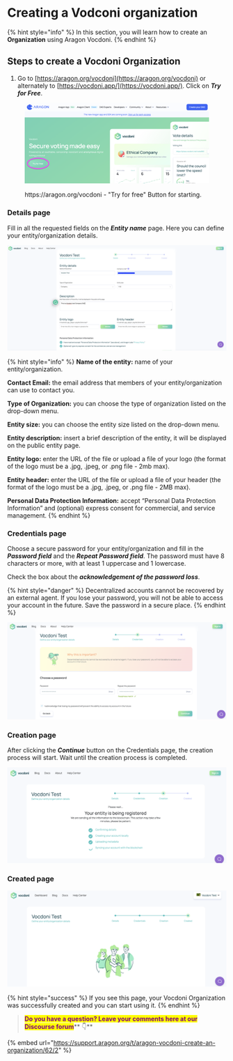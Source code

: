 # Creating a Vodconi organization

{% hint style="info" %}
In this section, you will learn how to create an **Organization** using Aragon Vocdoni.
{% endhint %}

## Steps to create a Vocdoni Organization

1. Go to [https://aragon.org/vocdoni](https://aragon.org/vocdoni) or alternately to [https://vocdoni.app/](https://vocdoni.app/). Click on _**Try for Free**_.

<figure><img src="../../.gitbook/assets/Try button.png" alt=""><figcaption><p>https://aragon.org/vocdoni - "Try for free" Button for starting.</p></figcaption></figure>

### Details page

Fill in all the requested fields on the _**Entity name**_ page. Here you can define your entity/organization details.

![Entity name page](<../../.gitbook/assets/Schermata 2022-03-07 alle 11.16.59.png>)

{% hint style="info" %}
**Name of the entity:** name of your entity/organization.

**Contact Email:** the email address that members of your entity/organization can use to contact you.

**Type of Organization:** you can choose the type of organization listed on the drop-down menu.

**Entity size:** you can choose the entity size listed on the drop-down menu.

**Entity description:** insert a brief description of the entity, it will be displayed on the public entity page.

**Entity logo:** enter the URL of the file or upload a file of your logo (the format of the logo must be a .jpg, .jpeg, or .png file - 2mb max).

**Entity header:** enter the URL of the file or upload a file of your header (the format of the logo must be a .jpg, .jpeg, or .png file - 2MB max).

**Personal Data Protection Information:** accept “Personal Data Protection Information” and (optional) express consent for commercial, and service management.
{% endhint %}

### Credentials page

Choose a secure password for your entity/organization and fill in the _**Password field**_ and the _**Repeat Password field**_. The password must have 8 characters or more, with at least 1 uppercase and 1 lowercase.

Check the box about the _**acknowledgement of the password loss**_.

{% hint style="danger" %}
Decentralized accounts cannot be recovered by an external agent. If you lose your password, you will not be able to access your account in the future. Save the password in a secure place.
{% endhint %}

![Choose a password for your entity/organization](<../../.gitbook/assets/Schermata 2022-03-07 alle 11.27.51.png>)

### Creation page

After clicking the _**Continue**_ button on the Credentials page, the creation process will start. Wait until the creation process is completed.

![Creation process page](<../../.gitbook/assets/Schermata 2022-03-07 alle 11.30.21.png>)

### Created page

![The created page](<../../.gitbook/assets/Schermata 2022-03-07 alle 11.31.59.png>)

{% hint style="success" %}
If you see this page, your Vocdoni Organization was successfully created and you can start using it.
{% endhint %}

> <mark style="color:purple;">**Do you have a question? Leave your comments here at our Discourse forum**</mark>** 👇**

{% embed url="https://support.aragon.org/t/aragon-vocdoni-create-an-organization/62/2" %}
